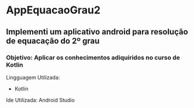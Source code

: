 # AppEquacaoGrau2
## Implementi um aplicativo android para resolução de equacação do 2º grau
### Objetivo: Aplicar os conhecimentos adiquiridos no curso de Kotlin 

Lingguagem Utilizada: 
- Kotlin

Ide Utilizada:
Android Studio
